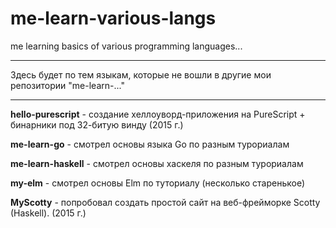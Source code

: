 # me-learn-various-langs
me learning basics of various programming languages...

----

Здесь будет по тем языкам, которые не вошли в другие мои репозитории "me-learn-..."

----


**hello-purescript** - создание хеллоуворд-приложения на PureScript + бинарники под 32-битую винду (2015 г.)

**me-learn-go** - смотрел основы языка Go по разным турориалам

**me-learn-haskell** - смотрел основы хаскеля по разным турориалам

**my-elm** - смотрел основы Elm по туториалу (несколько старенькое)

**MyScotty** - попробовал создать простой сайт на веб-фрейморке Scotty (Haskell). (2015 г.)